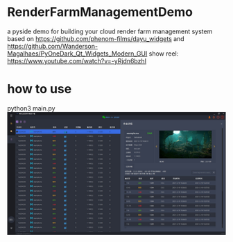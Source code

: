# RenderFarmManagementDemo
a pyside demo for building your cloud render farm management system
based on https://github.com/phenom-films/dayu_widgets and https://github.com/Wanderson-Magalhaes/PyOneDark_Qt_Widgets_Modern_GUI
show reel: https://www.youtube.com/watch?v=-yRjdn6bzhI
# how to use
python3 main.py
![image](thumbnail.jpg)
